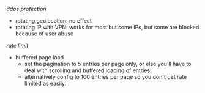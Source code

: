 _ddos protection_

-   rotating geolocation: no effect
-   rotating IP with VPN: works for most but some IPs, but some are blocked because of user abuse

_rate limit_

-   buffered page load
    -   set the pagination to 5 entries per page only, or else you'll have to deal with scrolling and buffered loading of entries.
    -   alternatively config to 100 entries per page so you don't get rate limited as easily.
